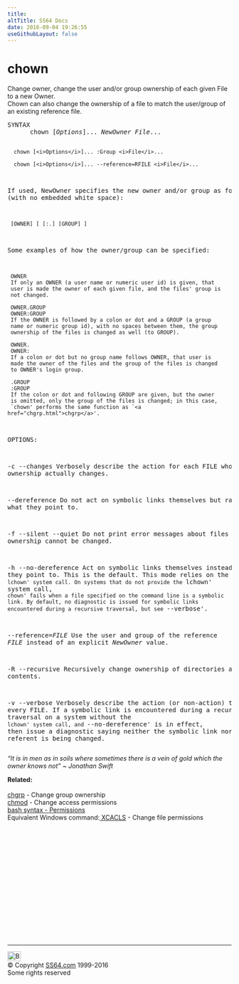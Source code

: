 ```yaml
---
title:
altTitle: SS64 Docs
date: 2016-09-04 19:26:55
useGithubLayout: false
---
```

<!-- #BeginLibraryItem "/Library/head_bash.lbi" --><!-- #EndLibraryItem --><h1>chown</h1> 
<p>Change  owner, change the user and/or group ownership of each given File to a new Owner.<br>
Chown can also change the ownership of a file to match the user/group of an existing reference file.</p>
<pre>SYNTAX
      chown [<i>Options</i>]... <i>NewOwner File</i>...

      chown [<i>Options</i>]... :Group <i>File</i>...

      chown [<i>Options</i>]... --reference=RFILE <i>File</i>...

   If used, NewOwner specifies the new owner and/or group as follows
   (with no embedded white space):

     [OWNER] [ [:.] [GROUP] ]

   Some examples of how the owner/group can be specified:

     OWNER
     If only an OWNER (a user name or numeric user id) is given, that
     user is made the owner of each given file, and the files' group is
     not changed.

     OWNER.GROUP
     OWNER:GROUP
     If the OWNER is followed by a colon or dot and a GROUP (a group
     name or numeric group id), with no spaces between them, the group
     ownership of the files is changed as well (to GROUP).

     OWNER.
     OWNER:
     If a colon or dot but no group name follows OWNER, that user is
     made the owner of the files and the group of the files is changed
     to OWNER's login group.

     .GROUP
     :GROUP
     If the colon or dot and following GROUP are given, but the owner
     is omitted, only the group of the files is changed; in this case,
     `chown' performs the same function as `<a href="chgrp.html">chgrp</a>'.

OPTIONS:

-c
--changes
     Verbosely describe the action for each FILE whose ownership
     actually changes.

--dereference
     Do not act on symbolic links themselves but rather on what they
     point to.

-f
--silent
--quiet
     Do not print error messages about files whose ownership cannot be
     changed.

-h
--no-dereference
     Act on symbolic links themselves instead of what they point to.
     This is the default.  This mode relies on the `lchown' system call.
     On systems that do not provide the `lchown' system call, `chown'
     fails when a file specified on the command line is a symbolic link.
     By default, no diagnostic is issued for symbolic links encountered
     during a recursive traversal, but see `--verbose'.

--reference=<i>FILE</i>
     Use the user and group of the reference <i>FILE</i> instead of an explicit
     <i>NewOwner</i> value.

-R
--recursive
     Recursively change ownership of directories and their contents. 

-v
--verbose
     Verbosely describe the action (or non-action) taken for every FILE.
     If a symbolic link is encountered during a recursive traversal on
     a system without the `lchown' system call, and `--no-dereference'
     is in effect, then issue a diagnostic saying neither the symbolic
     link nor its referent is being changed.</pre>
<p class="quote"><i>“It is in men as in soils where sometimes there is a vein of gold which the owner knows not” ~ Jonathan Swift </i></p>
<p><b>Related:</b><br>
<br>
<a href="chgrp.html">chgrp</a> - Change group ownership<br>
<a href="chmod.html">chmod</a> - Change access permissions <br>
<a href="syntax-permissions.html">bash syntax - Permissions</a><br>
Equivalent Windows command:<a href="../nt/xcacls.html"> XCACLS</a> - Change file permissions </p><!-- #BeginLibraryItem "/Library/foot_bash.lbi" --><p>
<!-- bash300 -->
<ins class="adsbygoogle" style="display:inline-block;width:300px;height:250px" data-ad-client="ca-pub-6140977852749469" data-ad-slot="4615356305"></ins>
<script>
(adsbygoogle = window.adsbygoogle || []).push({});
</script></p>
<hr>
<div id="bl" class="footer"><a href="chown.html#"><img src="../images/top.png" width="30" height="22" alt="Back to the Top"></a></div>
<div id="br" class="footer, tagline">© Copyright <a href="http://ss64.com/">SS64.com</a> 1999-2016<br>
Some rights reserved</div><!-- #EndLibraryItem -->

